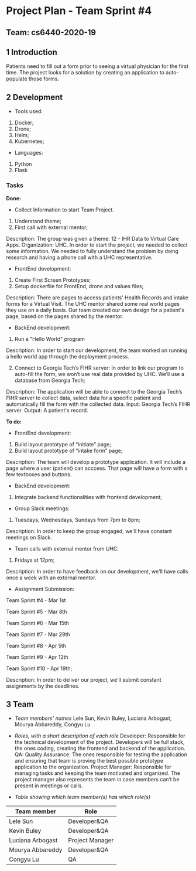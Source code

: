 # Project Plan - Team Sprint #4

## Team: cs6440-2020-19

## 1 Introduction

Patients need to fill out a form prior to seeing a virtual physician for the first time. 
The project looks for a solution by creating an application to auto-populate those forms.

## 2 Development

- Tools used:
1) Docker;
2) Drone;
3) Helm;
4) Kubernetes;

- Languages:
1) Python
2) Flask

### Tasks
**Done:**
- Collect Information to start Team Project.
1) Understand theme;
2) First call with external mentor;

Description: The group was given a theme: 12 - IHR Data to Virtual Care Apps. Organization: UHC.
In order to start the project, we needed to collect some information. We needed to fully understand the problem by doing
research and having a phone call with a UHC representative.

- FrontEnd development:
1) Create First Screen Prototypes;
2) Setup dockerfile for FrontEnd, drone and values files;


Description: There are pages to access patients' Health Records and intake forms for a Virtual Visit. The UHC mentor shared some real world pages they use on a daily basis. Our team created our own design for a patient's page, based on the pages shared by the mentor.

- BackEnd development:
1) Run a "Hello World" program

Description: In order to start our development, the team worked on running a hello world app through the deployment process.

2) Connect to Georgia Tech’s FIHR server: In order to link our program to auto-fill the form, we won’t use real data provided by UHC. We’ll use a database from Georgia Tech;

Description: The application will be able to connect to the Georgia Tech’s FIHR server to collect data, select data
for a specific patient and automatically fill the form with the collected data.
Input: Georgia Tech’s FIHR server.
Output: A patient's record.



**To do:**
- FrontEnd development: 
1) Build layout prototype of “initiate” page;
2) Build layout prototype of “intake form” page;

Description: The team will develop a prototype application. It will include a page where a user (patient) can acccess.
That page will have a form with a few textboxes and buttons.

- BackEnd development:
1) Integrate backend functionalities with frontend development;


- Group Slack meetings: 
1) Tuesdays, Wednesdays, Sundays from 7pm to 8pm;

Description: In order to keep the group engaged, we'll have constant meetings on Slack.

- Team calls with external mentor from UHC: 
1) Fridays at 12pm;

Description: In order to have feedback on our development, we'll have calls once a week with an external mentor.

- Assignment Submission:

Team Sprint #4 - Mar 1st

Team Sprint #5 - Mar 8th

Team Sprint #6 - Mar 15th

Team Sprint #7 - Mar 29th

Team Sprint #8 - Apr 5th

Team Sprint #9 - Apr 12th

Team Sprint #10 - Apr 19th; 

Description: In order to deliver our project, we'll submit constant assignments by the deadlines.



## 3 Team

- *Team members' names*
Lele Sun, Kevin Buley, Luciana Arbogast, Mourya Abbareddy, Congyu Lu
- *Roles, with a short description of each role*
Developer: Responsible for the technical development of the project. Developers will be full stack, the ones coding, creating the frontend and backend of the application.
QA: Quality Assurance. The ones responsible for testing the application and ensuring that team is proving the best possible prototype application to the organization.
Project Manager: Responsible for managing tasks and keeping the team motivated and organized. The project manager also represents the team in case members can’t be present in meetings or calls.


- *Table showing which team member(s) has which role(s)*

| Team member  | Role |
| ------------- | ------------- |
| Lele Sun  | Developer&QA  |
| Kevin Buley  | Developer&QA  |
| Luciana Arbogast  | Project Manager  |
| Mourya Abbareddy  | Developer&QA  |
| Congyu Lu  | QA  |


